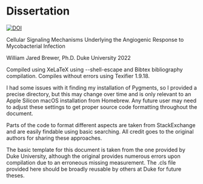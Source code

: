 # Dissertation

[![DOI](https://zenodo.org/badge/DOI/10.5281/zenodo.7416629.svg)](https://doi.org/10.5281/zenodo.7416629)

Cellular Signaling Mechanisms Underlying the Angiogenic Response to Mycobacterial Infection

William Jared Brewer, Ph.D.
Duke University
2022

Compiled using XeLaTeX using --shell-escape and Bibtex bibliography compilation. Compiles without errors using Texifier 1.9.18.

I had some issues with it finding my installation of Pygments, so I provided a precise directory, but this may change over time and is only relevant to an Apple Silicon macOS installation from Homebrew. Any future user may need to adjust these settings to get proper source code formatting throughout the document.

Parts of the code to format different aspects are taken from StackExchange and are easily findable using basic searching. All credit goes to the original authors for sharing these approaches.

The basic template for this document is taken from the one provided by Duke University, although the original provides numerous errors upon compilation due to an erroneous missing measurement. The .cls file provided here should be broadly reusable by others at Duke for future theses.
